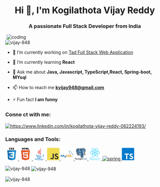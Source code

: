 <h1 align="center">Hi 👋, I'm Kogilathota Vijay Reddy</h1>
<h3 align="center">A passionate Full Stack Developer from India</h3>
<img align="right" alt="coding" width="500" src="https://cdn.dribbble.com/users/1162077/screenshots/3848914/programmer.gif" />

<p align="left"> <img src="https://komarev.com/ghpvc/?username=vijay-948&label=Profile%20views&color=0e75b6&style=flat" alt="vijay-948" /> </p>



- 🔭 I’m currently working on [Tad Full Stack Web Application](https://tad.peopletech.com/)

- 🌱 I’m currently learning **React**

- 💬 Ask me about **Java, Javascript, TypeScript,React, Spring-boot, MYsql**

- 📫 How to reach me **kvijay948@gmail.com**

- ⚡ Fun fact **I am funny**

<h3 align="left">Conne	ct with me:</h3>
<p align="left">
<a href="https://linkedin.com/in/https://www.linkedin.com/in/kogilathota-vijay-reddy-062224193/" target="blank"><img align="center" src="https://raw.githubusercontent.com/rahuldkjain/github-profile-readme-generator/master/src/images/icons/Social/linked-in-alt.svg" alt="https://www.linkedin.com/in/kogilathota-vijay-reddy-062224193/" height="30" width="40" /></a>
</p>

<h3 align="left">Languages and Tools:</h3>
<p align="left"> <a href="https://www.w3schools.com/css/" target="_blank" rel="noreferrer"> <img src="https://raw.githubusercontent.com/devicons/devicon/master/icons/css3/css3-original-wordmark.svg" alt="css3" width="40" height="40"/> </a> <a href="https://www.w3.org/html/" target="_blank" rel="noreferrer"> <img src="https://raw.githubusercontent.com/devicons/devicon/master/icons/html5/html5-original-wordmark.svg" alt="html5" width="40" height="40"/> </a> <a href="https://www.java.com" target="_blank" rel="noreferrer"> <img src="https://raw.githubusercontent.com/devicons/devicon/master/icons/java/java-original.svg" alt="java" width="40" height="40"/> </a> <a href="https://developer.mozilla.org/en-US/docs/Web/JavaScript" target="_blank" rel="noreferrer"> <img src="https://raw.githubusercontent.com/devicons/devicon/master/icons/javascript/javascript-original.svg" alt="javascript" width="40" height="40"/> </a> <a href="https://www.mysql.com/" target="_blank" rel="noreferrer"> <img src="https://raw.githubusercontent.com/devicons/devicon/master/icons/mysql/mysql-original-wordmark.svg" alt="mysql" width="40" height="40"/> </a> <a href="https://www.postgresql.org" target="_blank" rel="noreferrer"> <img src="https://raw.githubusercontent.com/devicons/devicon/master/icons/postgresql/postgresql-original-wordmark.svg" alt="postgresql" width="40" height="40"/> </a> <a href="https://reactjs.org/" target="_blank" rel="noreferrer"> <img src="https://raw.githubusercontent.com/devicons/devicon/master/icons/react/react-original-wordmark.svg" alt="react" width="40" height="40"/> </a> <a href="https://spring.io/" target="_blank" rel="noreferrer"> <img src="https://www.vectorlogo.zone/logos/springio/springio-icon.svg" alt="spring" width="40" height="40"/> </a> <a href="https://www.typescriptlang.org/" target="_blank" rel="noreferrer"> <img src="https://raw.githubusercontent.com/devicons/devicon/master/icons/typescript/typescript-original.svg" alt="typescript" width="40" height="40"/> </a> </p>

<p><img align="left" src="https://github-readme-stats.vercel.app/api/top-langs?username=vijay-948&show_icons=true&locale=en&layout=compact" alt="vijay-948" /></p>

<p>&nbsp;<img align="center" src="https://github-readme-stats.vercel.app/api?username=vijay-948&show_icons=true&locale=en" alt="vijay-948" /></p>

<p><img align="center" src="https://github-readme-streak-stats.herokuapp.com/?user=vijay-948&" alt="vijay-948" /></p>
